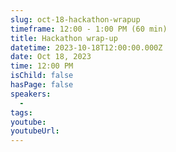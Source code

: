```yaml
---
slug: oct-18-hackathon-wrapup
timeframe: 12:00 - 1:00 PM (60 min)
title: Hackathon wrap-up
datetime: 2023-10-18T12:00:00.000Z
date: Oct 18, 2023
time: 12:00 PM
isChild: false
hasPage: false
speakers:
  -
tags:
youtube:
youtubeUrl:
---
```

